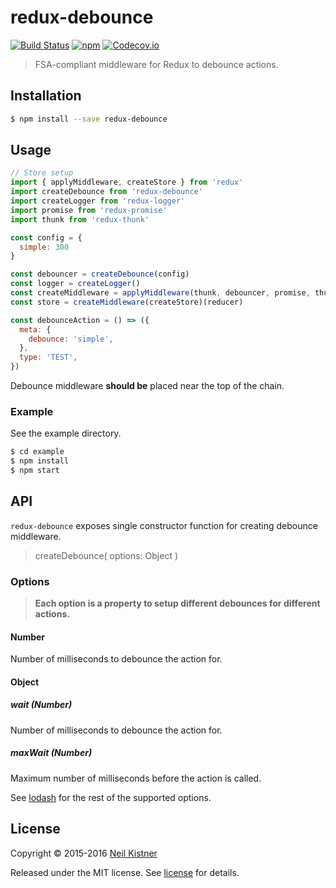 # redux-debounce

[![Build Status][travis-image]][travis-url]
[![npm][npm-image]][npm-url]
[![Codecov.io][codecov-image]][codecov-url]

> FSA-compliant middleware for Redux to debounce actions.

## Installation

```sh
$ npm install --save redux-debounce
```

## Usage

```javascript
// Store setup
import { applyMiddleware, createStore } from 'redux'
import createDebounce from 'redux-debounce'
import createLogger from 'redux-logger'
import promise from 'redux-promise'
import thunk from 'redux-thunk'

const config = {
  simple: 300
}

const debouncer = createDebounce(config)
const logger = createLogger()
const createMiddleware = applyMiddleware(thunk, debouncer, promise, thunk)
const store = createMiddleware(createStore)(reducer)

const debounceAction = () => ({
  meta: {
    debounce: 'simple',
  },
  type: 'TEST',
})
```

Debounce middleware **should be** placed near the top of the chain.

### Example

See the example directory.

```sh
$ cd example
$ npm install
$ npm start
```

## API

`redux-debounce` exposes single constructor function for creating debounce middleware.

> createDebounce( options: Object )

### Options

> **Each option is a property to setup different debounces for different actions.**

#### Number

Number of milliseconds to debounce the action for.

#### Object

##### wait (Number)

Number of milliseconds to debounce the action for.

##### maxWait (Number)

Maximum number of milliseconds before the action is called.

See [lodash][lodash-url] for the rest of the supported options.

## License

Copyright © 2015-2016 [Neil Kistner](//github.com/wyze)

Released under the MIT license. See [license](license) for details.

[lodash-url]: https://lodash.com/docs#debounce

[travis-image]: https://img.shields.io/travis/wyze/redux-debounce.svg?style=flat-square
[travis-url]: https://travis-ci.org/wyze/redux-debounce

[npm-image]: https://img.shields.io/npm/v/redux-debounce.svg?style=flat-square
[npm-url]: https://npmjs.com/package/redux-debounce

[codecov-image]: https://img.shields.io/codecov/c/github/wyze/redux-debounce.svg?style=flat-square
[codecov-url]: https://codecov.io/github/wyze/redux-debounce
